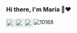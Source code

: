 ### Hi there, I'm María 👋❤️

<a href="https://twitter.com/mldd20">
  <img align="left" alt="Maria´s Twitter | Twitter" width="22px" src="https://cdn.jsdelivr.net/npm/simple-icons@v3/icons/twitter.svg" />
</a>
<a href="www.linkedin.com/in/maría-delgado-20">
  <img align="left" alt="Maria's LinkdeIN" width="22px" src="https://cdn.jsdelivr.net/npm/simple-icons@v3/icons/linkedin.svg" />
</a>
<a href="https://www.instagram.com/marialdd20">
  <img align="left" alt="Maria's Instagram" width="22px" src="https://cdn.jsdelivr.net/npm/simple-icons@v3/icons/instagram.svg" />
</a>

![10168](https://user-images.githubusercontent.com/66137691/99893388-8925ec80-2c4d-11eb-8646-6b880c2c131b.jpg)


<!--
**MDelgado20/MDelgado20** is a ✨ _special_ ✨ repository because its `README.md` (this file) appears on your GitHub profile.


Here are some ideas to get you started:

- 🔭 I’m currently working on ...
- 🌱 I’m currently learning ...
- 👯 I’m looking to collaborate on ...
- 🤔 I’m looking for help with ...
- 💬 Ask me about ...
- 📫 How to reach me: ...
- 😄 Pronouns: ...
- ⚡ Fun fact: ...
-->
